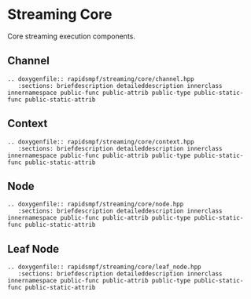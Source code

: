 # Streaming Core

Core streaming execution components.

## Channel

```{eval-rst}
.. doxygenfile:: rapidsmpf/streaming/core/channel.hpp
   :sections: briefdescription detaileddescription innerclass innernamespace public-func public-attrib public-type public-static-func public-static-attrib
```

## Context

```{eval-rst}
.. doxygenfile:: rapidsmpf/streaming/core/context.hpp
   :sections: briefdescription detaileddescription innerclass innernamespace public-func public-attrib public-type public-static-func public-static-attrib
```

## Node

```{eval-rst}
.. doxygenfile:: rapidsmpf/streaming/core/node.hpp
   :sections: briefdescription detaileddescription innerclass innernamespace public-func public-attrib public-type public-static-func public-static-attrib
```

## Leaf Node

```{eval-rst}
.. doxygenfile:: rapidsmpf/streaming/core/leaf_node.hpp
   :sections: briefdescription detaileddescription innerclass innernamespace public-func public-attrib public-type public-static-func public-static-attrib
```
